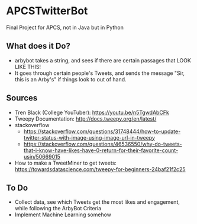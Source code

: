 # APCSTwitterBot
Final Project for APCS, not in Java but in Python

## What does it Do?
* arbybot takes a string, and sees if there are certain passages that LOOK LIKE THIS!
* It goes through certain people's Tweets, and sends the message "Sir, this is an Arby's" if  things look to out of hand.
## Sources 
* Tren Black (College YouTuber): https://youtu.be/n5TgwdAbCFk
* Tweepy Documentation: http://docs.tweepy.org/en/latest/
* stackoverflow 
	* https://stackoverflow.com/questions/31748444/how-to-update-twitter-status-with-image-using-image-url-in-tweepy
	* https://stackoverflow.com/questions/46536550/why-do-tweets-that-i-know-have-likes-have-0-return-for-their-favorite-count-usin/50669015
* How to make a TweetMiner to get tweets: https://towardsdatascience.com/tweepy-for-beginners-24baf21f2c25

## To Do
* Collect data, see which Tweets get the most likes and engagement, while following the ArbyBot Criteria
* Implement Machine Learning somehow
